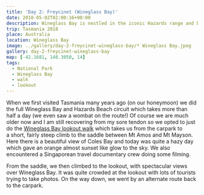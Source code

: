 ```yaml
---
title: 'Day 2: Freycinet (Wineglass Bay)'
date: 2018-05-02T02:00:16+00:00
description: Wineglass Bay is nestled in the iconic Hazards range and bordered with pink granite peaks.
trip: Tasmania 2018
place: Australia
location: Wineglass Bay
image: ../gallery/day-2-freycinet-wineglass-bay/* Wineglass Bay.jpeg
gallery: day-2-freycinet-wineglass-bay
map: [-42.1681, 148.3050, 14]
tags:
  - National Park
  - Wineglass Bay
  - walk
  - lookout
---
```


When we first visited Tasmania many years ago (on our honeymoon) we did the full Wineglass Bay and Hazards Beach circuit which takes more than half a day (we even saw a wombat on the route!) Of course we are much older now and I am still recovering from my sore tendon so we opted to just do the&nbsp;[Wineglass Bay lookout walk][1] which takes us from the carpark to a&nbsp;short, fairly steep climb to the saddle between Mt Amos and Mt Mayson. Here there is a beautiful view of Coles Bay and today was quite a hazy day which gave an orange almost sunset like glow to the sky. We also encountered a Singaporean travel documentary crew doing some filming.

From the saddle, we then climbed to the lookout, with spectacular views over Wineglass Bay. It was quite crowded at the lookout with lots of tourists trying to take photos. On the way down, we went by an alternate route back to the carpark.

[1]: http://www.parks.tas.gov.au/index.aspx?base=3371#3
